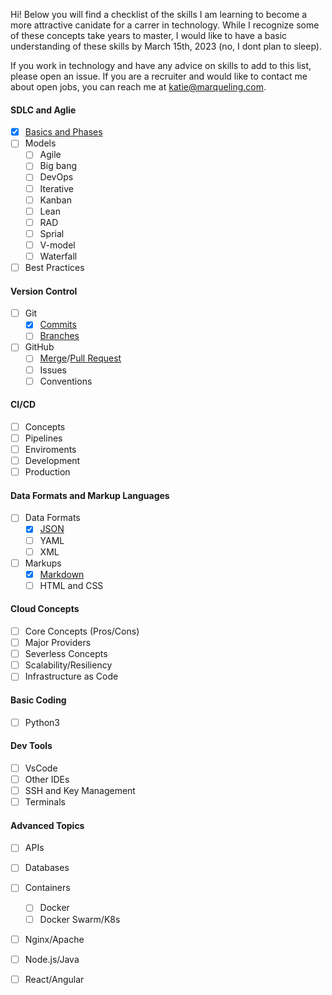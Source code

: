 Hi! Below you will find a checklist of the skills I am learning to become a more attractive canidate for a carrer in technology. While I recognize some of these concepts take years to master, I would like to have a basic understanding of these skills by March 15th, 2023 (no, I dont plan to sleep).

If you work in technology and have any advice on skills to add to this list, please open an issue. If you are a recruiter and would like to contact me about open jobs, you can reach me at katie@marqueling.com.

#### SDLC and Aglie
- [X] [Basics and Phases](https://github.com/katiemarqueling/Career/blob/main/UpskillLearning/SDLC.txt)
- [ ] Models
    - [ ] Agile
    - [ ] Big bang
    - [ ] DevOps
    - [ ] Iterative
    - [ ] Kanban
    - [ ] Lean
    - [ ] RAD
    - [ ] Sprial
    - [ ] V-model
    - [ ] Waterfall
- [ ] Best Practices
#### Version Control
- [ ] Git
    - [X] [Commits](https://github.com/katiemarqueling/Career/blob/main/UpskillLearning/Commits.txt)
    - [ ] [Branches](https://github.com/katiemarqueling/Career/blob/main/UpskillLearning/Branches.txt)
- [ ] GitHub
    - [ ] [Merge](https://github.com/katiemarqueling/Career/blob/main/UpskillLearning/MergeRequest.txt)/[Pull Request](https://github.com/the-germanator/learn-git)
    - [ ] Issues
    - [ ] Conventions
#### CI/CD
- [ ] Concepts
- [ ] Pipelines
- [ ] Enviroments 
- [ ] Development
- [ ] Production
#### Data Formats and Markup Languages
- [ ] Data Formats
    - [X] [JSON](https://github.com/katiemarqueling/Career/blob/main/UpskillLearning/Json.json)
    - [ ] YAML
    - [ ] XML
- [ ] Markups
    - [X] [Markdown](https://github.com/katiemarqueling/Career/blob/main/UpskillLearning/Markdown.md)
    - [ ] HTML and CSS
#### Cloud Concepts
- [ ] Core Concepts (Pros/Cons)
- [ ] Major Providers
- [ ] Severless Concepts
- [ ] Scalability/Resiliency
- [ ] Infrastructure as Code
#### Basic Coding
- [ ] Python3
#### Dev Tools
- [ ] VsCode
- [ ] Other IDEs
- [ ] SSH and Key Management
- [ ] Terminals
#### Advanced Topics
- [ ] APIs
- [ ] Databases
- [ ] Containers
    - [ ] Docker
    - [ ] Docker Swarm/K8s
- [ ] Nginx/Apache
- [ ] Node.js/Java
- [ ] React/Angular






